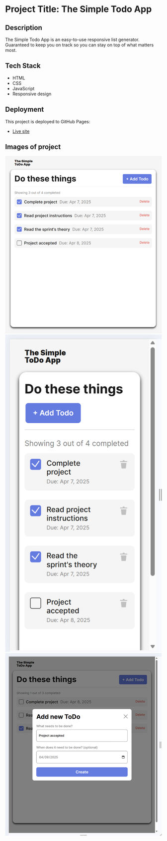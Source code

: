 # Project Title: The Simple Todo App

## Description

The Simple Todo App is an easy-to-use responsive list generator. Guaranteed to keep you on track so you can stay on top of what matters most.

## Tech Stack

- HTML
- CSS
- JavaScript
- Responsive design

## Deployment

This project is deployed to GitHub Pages:

- <a href="https://banxy26.github.io/se_project_todo-app/">Live site</a>

## Images of project

![Desktop View](./images/desktop.png)
![Mobile View](./images/mobile.png)
![Modal ](./images/modal.png)

